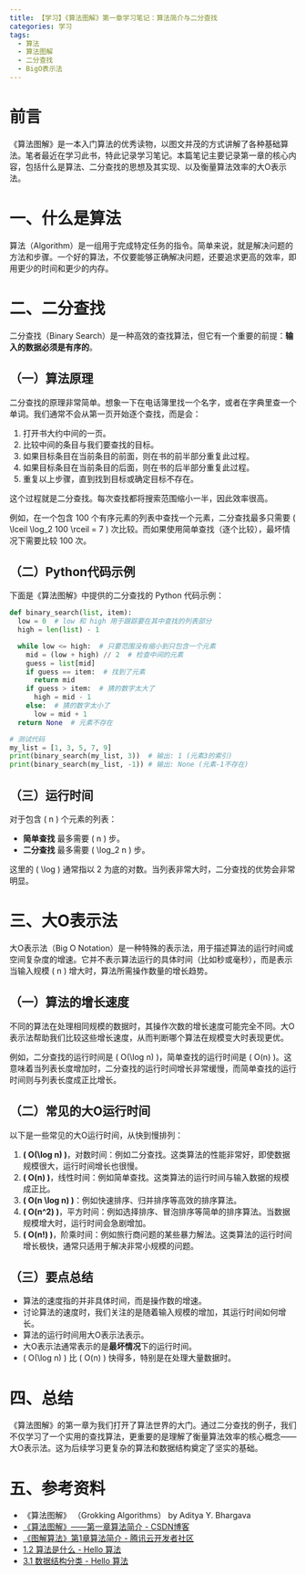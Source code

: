 ```yaml
---
title: 【学习】《算法图解》第一章学习笔记：算法简介与二分查找
categories: 学习
tags:
  - 算法
  - 算法图解
  - 二分查找
  - BigO表示法
---
```


# 前言

《算法图解》是一本入门算法的优秀读物，以图文并茂的方式讲解了各种基础算法。笔者最近在学习此书，特此记录学习笔记。本篇笔记主要记录第一章的核心内容，包括什么是算法、二分查找的思想及其实现、以及衡量算法效率的大O表示法。

# 一、什么是算法

算法（Algorithm）是一组用于完成特定任务的指令。简单来说，就是解决问题的方法和步骤。一个好的算法，不仅要能够正确解决问题，还要追求更高的效率，即用更少的时间和更少的内存。

# 二、二分查找

二分查找（Binary Search）是一种高效的查找算法，但它有一个重要的前提：**输入的数据必须是有序的**。

## （一）算法原理

二分查找的原理非常简单。想象一下在电话簿里找一个名字，或者在字典里查一个单词。我们通常不会从第一页开始逐个查找，而是会：

1.  打开书大约中间的一页。
2.  比较中间的条目与我们要查找的目标。
3.  如果目标条目在当前条目的前面，则在书的前半部分重复此过程。
4.  如果目标条目在当前条目的后面，则在书的后半部分重复此过程。
5.  重复以上步骤，直到找到目标或确定目标不存在。

这个过程就是二分查找。每次查找都将搜索范围缩小一半，因此效率很高。

例如，在一个包含 100 个有序元素的列表中查找一个元素，二分查找最多只需要 \( \lceil \log_2 100 \rceil = 7 \) 次比较。而如果使用简单查找（逐个比较），最坏情况下需要比较 100 次。

## （二）Python代码示例

下面是《算法图解》中提供的二分查找的 Python 代码示例：

```python
def binary_search(list, item):
  low = 0  # low 和 high 用于跟踪要在其中查找的列表部分
  high = len(list) - 1

  while low <= high:  # 只要范围没有缩小到只包含一个元素
    mid = (low + high) // 2  # 检查中间的元素
    guess = list[mid]
    if guess == item:  # 找到了元素
      return mid
    if guess > item:  # 猜的数字太大了
      high = mid - 1
    else:  # 猜的数字太小了
      low = mid + 1
  return None  # 元素不存在

# 测试代码
my_list = [1, 3, 5, 7, 9]
print(binary_search(my_list, 3))  # 输出: 1 (元素3的索引)
print(binary_search(my_list, -1)) # 输出: None (元素-1不存在)
```

## （三）运行时间

对于包含 \( n \) 个元素的列表：

-   **简单查找** 最多需要 \( n \) 步。
-   **二分查找** 最多需要 \( \log_2 n \) 步。

这里的 \( \log \) 通常指以 2 为底的对数。当列表非常大时，二分查找的优势会非常明显。

# 三、大O表示法

大O表示法（Big O Notation）是一种特殊的表示法，用于描述算法的运行时间或空间复杂度的增速。它并不表示算法运行的具体时间（比如秒或毫秒），而是表示当输入规模 \( n \) 增大时，算法所需操作数量的增长趋势。

## （一）算法的增长速度

不同的算法在处理相同规模的数据时，其操作次数的增长速度可能完全不同。大O表示法帮助我们比较这些增长速度，从而判断哪个算法在规模变大时表现更优。

例如，二分查找的运行时间是 \( O(\log n) \)，简单查找的运行时间是 \( O(n) \)。这意味着当列表长度增加时，二分查找的运行时间增长非常缓慢，而简单查找的运行时间则与列表长度成正比增长。

## （二）常见的大O运行时间

以下是一些常见的大O运行时间，从快到慢排列：

1.  **\( O(\log n) \)**，对数时间：例如二分查找。这类算法的性能非常好，即使数据规模很大，运行时间增长也很慢。
2.  **\( O(n) \)**，线性时间：例如简单查找。这类算法的运行时间与输入数据的规模成正比。
3.  **\( O(n \log n) \)**：例如快速排序、归并排序等高效的排序算法。
4.  **\( O(n^2) \)**，平方时间：例如选择排序、冒泡排序等简单的排序算法。当数据规模增大时，运行时间会急剧增加。
5.  **\( O(n!) \)**，阶乘时间：例如旅行商问题的某些暴力解法。这类算法的运行时间增长极快，通常只适用于解决非常小规模的问题。

## （三）要点总结

-   算法的速度指的并非具体时间，而是操作数的增速。
-   讨论算法的速度时，我们关注的是随着输入规模的增加，其运行时间如何增长。
-   算法的运行时间用大O表示法表示。
-   大O表示法通常表示的是**最坏情况**下的运行时间。
-   \( O(\log n) \) 比 \( O(n) \) 快得多，特别是在处理大量数据时。

# 四、总结

《算法图解》的第一章为我们打开了算法世界的大门。通过二分查找的例子，我们不仅学习了一个实用的查找算法，更重要的是理解了衡量算法效率的核心概念——大O表示法。这为后续学习更复杂的算法和数据结构奠定了坚实的基础。

# 五、参考资料

-   《算法图解》 （Grokking Algorithms） by Aditya Y. Bhargava
-   [《算法图解》——第一章算法简介 - CSDN博客](https://blog.csdn.net/qq_41010142/article/details/80040233)
-   [《图解算法》第1章算法简介 - 腾讯云开发者社区](https://cloud.tencent.com/developer/article/1674790)
-   [1.2 算法是什么 - Hello 算法](https://www.hello-algo.com/chapter_introduction/what_is_dsa/)
-   [3.1 数据结构分类 - Hello 算法](https://www.hello-algo.com/chapter_data_structure/classification_of_data_structure/) 